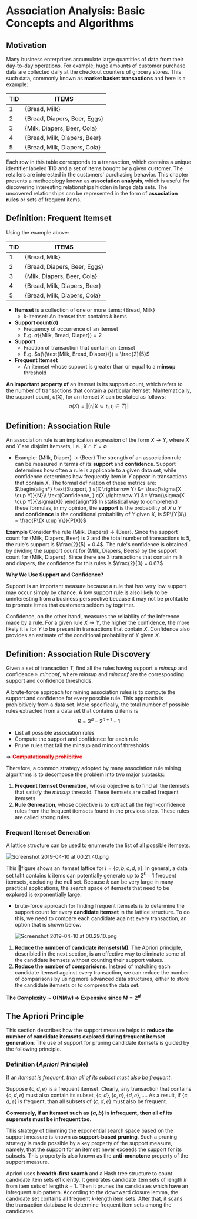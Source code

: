 # Association Analysis: Basic Concepts and Algorithms

## Motivation

Many business enterprises accumulate large quantities of data from their day-to-day operations. For example, huge amounts of customer purchase data are collected daily at the checkout counters of grocery stores. This such data, commonly known as **market basket transactions** and here is a example:

| TID | ITEMS |
| --- | ----- |
| 1 | {Bread, Milk} |
| 2 | {Bread, Diapers, Beer, Eggs} |
| 3 | {Milk, Diapers, Beer, Cola} |
| 4 | {Bread, Milk, Diapers, Beer} |
| 5 | {Bread, Milk, Diapers, Cola} |

Each row in this table corresponds to a transaction, which contains a unique identifier labeled **TID** and a set of items bought by a given customer. The retailers are interested in the customers' purchasing behavior. This chapter presents a methodology known as **association analysis**, which is useful for discovering interesting relationships hidden in large data sets. The uncovered relationships can be represented in the form of **association rules** or sets of frequent items.

## Definition: Frequent Itemset

Using the example above:

| TID | ITEMS |
| --- | ----- |
| 1 | {Bread, Milk} |
| 2 | {Bread, Diapers, Beer, Eggs} |
| 3 | {Milk, Diapers, Beer, Cola} |
| 4 | {Bread, Milk, Diapers, Beer} |
| 5 | {Bread, Milk, Diapers, Cola} |

* **Itemset** is a collection of one or more items: {Bread, Milk}
  * k-itemset: An itemset that contains $k$ items
* **Support count($\sigma$)**
  * Frequency of occurrence of an itemset
  * E.g. $\sigma(\{\text{Milk, Bread, Diaper}\}) = 2$
* **Support**
  * Fraction of transaction that contain an itemset
  * E.g. $s(\{\text{Milk, Bread, Diaper}\}) = \frac{2}{5}$
* **Frequent Itemset**
  * An itemset whose support is greater than or equal to a **minsup** threshold

**An important property of** an itemset is its support count, which refers to the number of transactions that contain a particular itemset. Mahtematically, the support count, $\sigma(X)$, for an itemset $X$ can be stated as follows:
$$ \sigma(X) = |\{t_i|X \subseteq t_i, t_i \in T\}|$$

## Definition: Association Rule

An association rule is an implication expression of the form $X \longrightarrow Y$, where $X$ and $Y$ are disjoint itemsets, i.e., $X \cap Y = \emptyset$
* Example: {Milk, Diaper} $\rightarrow$ {Beer}
The strength of an association rule can be measured in terms of its **support** and **confidence**. Support determines how often a rule is applicable to a given data set, while confidence determines how frequently item in $Y$ appear in transactions that contain $X$. The formal definiation of these metrics are:
$\begin{align*}
  \text{Support, } s(X \rightarrow Y) &= \frac{\sigma(X \cup Y)}{N}\\
  \text{Confidence, } c(X \rightarrow Y) &= \frac{\sigma(X \cup Y)}{\sigma(X)}
\end{align*}$
In statistical way to comprehend these formulas, in my opinion, the **support** is the probability of $X \cup Y$ and **confidence** is the conditional probability of $Y$ given $X$, is $P\{Y|X\} = \frac{P\{X \cup Y\}}{P(X)}$

**Example**
Consider the rule {Milk, Diapers} $\rightarrow$ {Beer}. Since the support count for {Milk, Diapers, Beer} is $2$ and the total number of transactions is $5$, the rule's support is $\frac{2}{5} = 0.4$. The rule's confidence is obtained by dividing the support count for {Milk, Diapers, Beers} by the support count for {Milk, Diapers}. Since there are $3$ transactions that contain milk and diapers, the confidence for this rules is $\frac{2}{3} = 0.67$

**Why We Use Support and Confidence?**

Support is an important measure because a rule that has very low support may occur simply by chance. A low support rule is also likely to be uninteresting from a business perspective because it may not be profitable to promote itmes that customers seldom by together.

Confidence, on the other hand, measures the reliability of the inference made by a rule. For a given rule $X \rightarrow Y$, the higher the confidence, the more likely it is for $Y$ to be present in transactions that contain $X$. Confidence also provides an estimate of the conditional probability of $Y$ given $X$.

## Definition: Association Rule Discovery

Given a set of transaction $T$, find all the rules having support $\geq$ $minsup$ and confidence $\geq$ $minconf$, where $minsup$ and $minconf$ are the corresponding support and confidence thresholds.

A brute-force approach for mining association rules is to compute the support and confidence for every possible rule. This approach is prohibitively from a data set. More specifically, the total number of possible rules extracted from a data set that contains $d$ items is
$$ R = 3^d - 2^{d + 1} + 1$$
* List all possible association rules
* Compute the support and confidence for each rule
* Prune rules that fail the minsup and minconf thresholds

$\Rightarrow$ <font color="red">**Computationally prohibitive**</font>

Therefore, a common strategy adopted by many association rule mining algorithms is to decompose the problem into two major subtasks:

1. **Frequent Itemset Generation**, whose objective is to find all the itemsets that satisfy the $minsup$ thresold. These itemsets are called frequent itemsets.
2. **Rule Genreation**, whose objective is to extract all the high-confidence rules from the frequent itemsets found in the previous step. These rules are called strong rules.

### Frequent Itemset Generation

A lattice structure can be used to enumerate the list of all possible itemsets.

![Screenshot 2019-04-10 at 00.21.40.png](https://i.loli.net/2019/04/10/5cacc6988c899.png)

This figure shows an itemset lattice for $I = \{a, b, c, d, e\}$. In general, a data set taht contains $k$ items can potentially generate up to $2^k - 1$ frequent itemsets, excluding the null set. Because $k$ can be very large in many practical applications, the search space of itemsets that need to be explored is exponentially large.

* brute-force approach for finding frequent itemsets is to determine the support count for every **candidate itemset** in the lattice structure. To do this, we need to compare each candidate against every transaction, an option that is shown below.

  ![Screenshot 2019-04-10 at 00.29.10.png](https://i.loli.net/2019/04/10/5cacc85d2cd82.png)
1. **Reduce the number of candidate itemsets(M)**. The Apriori principle, describled in the next section, is an effective way to eliminate some of the candidate itemsets without counting their support values.
2. **Reduce the number of comparisions**. Instead of matching each candidate itemset against every transaction, we can reduce the number of comparisons by using more advanced data structures, either to store the candidate itemsets or to compress the data set.

**The Complexity $\sim$ O(NMw) $\Rightarrow$ Expensive since $M = 2^d$**

## The Apriori Principle

This section describes how the support measure helps to **reduce the number of candidate itemsets explored during frequent itemset generation**. The use of support for pruning candidate itemsets is guided by the following principle.

### Definition (*Apriori* Principle)

If an *itemset is frequent, then all of its subset must also be frequent*.

Suppose $\{c, d, e\}$ is a frequent itemset. Clearly, any transaction that contains $\{c, d, e\}$ must also contain its subset, $\{c,d\}, \{c, e\}, \{d, e\}, \dots$. As a result, if $\{c, d, e\}$ is frequent, than all subsets of $\{c, d, e\}$ must also be frequent.

**Conversely, if an itemset such as $\{a, b\}$ is infrequent, then all of its supersets must be infrequent too**.

This strategy of trimming the exponential search space based on the support measure is known as **support-based pruning**. Such a pruning strategy is made possible by a key property of the support measure, namely, that the support for an itemset never exceeds the support for its subsets. This property is also known as the **anti-monotone** property of the support measure.

Apriori uses **breadth-first search** and a Hash tree structure to count candidate item sets efficiently. It generates candidate item sets of length $k$ from item sets of length $k - 1$. Then it prunes the candidates which have an infrequent sub pattern. According to the downward closure lemma, the candidate set contains all frequent $k$-length item sets. After that, it scans the transaction database to determine frequent item sets among the candidates.

